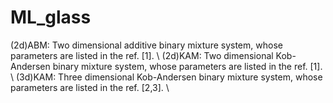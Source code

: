 # ML_glass
(2d)ABM: Two dimensional additive binary mixture system, whose parameters are listed in the ref. [1]. \\
(2d)KAM: Two dimensional Kob-Andersen binary mixture system, whose parameters are listed in the ref. [1]. \\
(3d)KAM: Three dimensional Kob-Andersen binary mixture system, whose parameters are listed in the ref. [2,3]. \\
